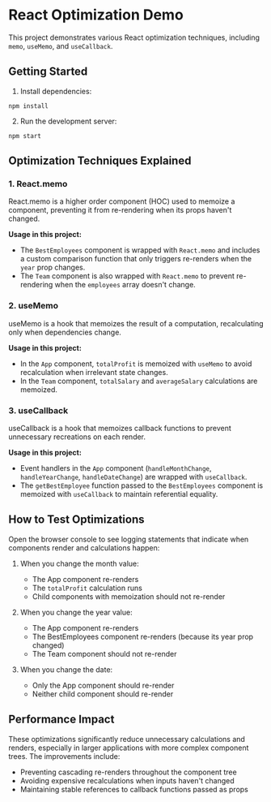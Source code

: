 # React Optimization Demo

This project demonstrates various React optimization techniques, including `memo`, `useMemo`, and `useCallback`.

## Getting Started

1. Install dependencies:
```
npm install
```

2. Run the development server:
```
npm start
```

## Optimization Techniques Explained

### 1. React.memo

React.memo is a higher order component (HOC) used to memoize a component, preventing it from re-rendering when its props haven't changed.

**Usage in this project:**
- The `BestEmployees` component is wrapped with `React.memo` and includes a custom comparison function that only triggers re-renders when the `year` prop changes.
- The `Team` component is also wrapped with `React.memo` to prevent re-rendering when the `employees` array doesn't change.

### 2. useMemo

useMemo is a hook that memoizes the result of a computation, recalculating only when dependencies change.

**Usage in this project:**
- In the `App` component, `totalProfit` is memoized with `useMemo` to avoid recalculation when irrelevant state changes.
- In the `Team` component, `totalSalary` and `averageSalary` calculations are memoized.

### 3. useCallback

useCallback is a hook that memoizes callback functions to prevent unnecessary recreations on each render.

**Usage in this project:**
- Event handlers in the `App` component (`handleMonthChange`, `handleYearChange`, `handleDateChange`) are wrapped with `useCallback`.
- The `getBestEmployee` function passed to the `BestEmployees` component is memoized with `useCallback` to maintain referential equality.

## How to Test Optimizations

Open the browser console to see logging statements that indicate when components render and calculations happen:

1. When you change the month value:
   - The App component re-renders
   - The `totalProfit` calculation runs
   - Child components with memoization should not re-render

2. When you change the year value:
   - The App component re-renders
   - The BestEmployees component re-renders (because its year prop changed)
   - The Team component should not re-render

3. When you change the date:
   - Only the App component should re-render
   - Neither child component should re-render

## Performance Impact

These optimizations significantly reduce unnecessary calculations and renders, especially in larger applications with more complex component trees. The improvements include:

- Preventing cascading re-renders throughout the component tree
- Avoiding expensive recalculations when inputs haven't changed
- Maintaining stable references to callback functions passed as props 